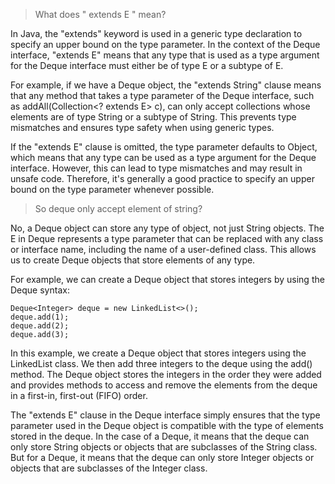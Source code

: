 > What does " extends E " mean?

In Java, the "extends" keyword is used in a generic type declaration to specify an upper bound on the type parameter. In the context of the Deque<E> interface, "extends E" means that any type that is used as a type argument for the Deque interface must either be of type E or a subtype of E.

For example, if we have a Deque<String> object, the "extends String" clause means that any method that takes a type parameter of the Deque interface, such as addAll(Collection<? extends E> c), can only accept collections whose elements are of type String or a subtype of String. This prevents type mismatches and ensures type safety when using generic types.

If the "extends E" clause is omitted, the type parameter defaults to Object, which means that any type can be used as a type argument for the Deque interface. However, this can lead to type mismatches and may result in unsafe code. Therefore, it's generally a good practice to specify an upper bound on the type parameter whenever possible.


>So deque only accept element of string?

No, a Deque object can store any type of object, not just String objects. The E in Deque<E> represents a type parameter that can be replaced with any class or interface name, including the name of a user-defined class. This allows us to create Deque objects that store elements of any type.

For example, we can create a Deque object that stores integers by using the Deque<Integer> syntax:

```
Deque<Integer> deque = new LinkedList<>();
deque.add(1);
deque.add(2);
deque.add(3);
```
In this example, we create a Deque object that stores integers using the LinkedList class. We then add three integers to the deque using the add() method. The Deque object stores the integers in the order they were added and provides methods to access and remove the elements from the deque in a first-in, first-out (FIFO) order.

The "extends E" clause in the Deque<E> interface simply ensures that the type parameter used in the Deque object is compatible with the type of elements stored in the deque. In the case of a Deque<String>, it means that the deque can only store String objects or objects that are subclasses of the String class. But for a Deque<Integer>, it means that the deque can only store Integer objects or objects that are subclasses of the Integer class.